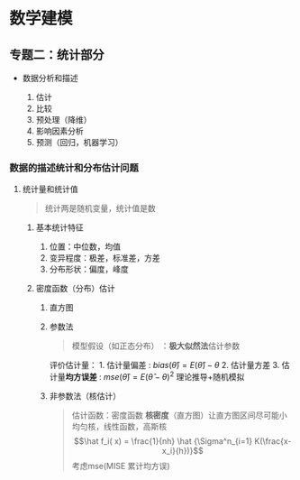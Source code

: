 # 数学建模

## 专题二：统计部分

* 数据分析和描述

    1. 估计
    2. 比较
    3. 预处理（降维）
    4. 影响因素分析
    5. 预测（回归，机器学习）

### 数据的描述统计和分布估计问题

1. 统计量和统计值
    > 统计两是随机变量，统计值是数

    1. 基本统计特征
        1. 位置：中位数，均值
        2. 变异程度：极差，标准差，方差
        3. 分布形状：偏度，峰度

    2. 密度函数（分布）估计
        1. 直方图
        2. 参数法
            > 模型假设（如正态分布） ：**极大似然法**估计参数

            评价估计量：
                1. 估计量偏差 : $bias ( \hat{\theta} ) = E ( \hat \theta) - \theta$
                2. 估计量方差
                3. 估计量**均方误差** : $mse ( \hat \theta)= E(\hat\theta - \theta)^2$
                理论推导+随机模拟 
        3. 非参数法（核估计）

            > 估计函数：密度函数
            > **核密度**（直方图）让直方图区间尽可能小
            > 均匀核，线性函数，高斯核
            $$\hat f_i( x) = \frac{1}{nh} \hat {\Sigma^n_{i=1} K(\frac{x-x_i}{h})}$$
            考虑mse(MISE 累计均方误)
